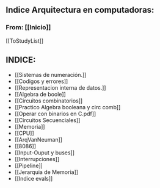 ## Indice Arquitectura en computadoras:
### From: [[Inicio]]
[[ToStudyList]]


## INDICE:
- [[Sistemas de numeración.]]
- [[Codigos y errores]]
- [[Representacion interna de datos.]]
- [[Algebra de boole]]
- [[Circuitos combinatorios]]
- [[Practico Algebra booleana y circ comb]]
- [[Operar con binarios en C.pdf]]
- [[Circuitos Secuenciales]]
- [[Memoria]]
- [[CPU]]
- [[ArqVanNeuman]]
- [[8086]]
- [[Input-Ouput y buses]]
- [[Interrupciones]]
- [[Pipeline]]
- [[Jerarquia de Memoria]]
- [[Indice evals]]
